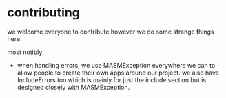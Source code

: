 # contributing


we welcome everyone to contribute however we do some strange things here.


most notibly:
* when handling errors, we use MASMException everywhere we can to allow people to create their own apps around our project.
we also have IncludeErrors too which is mainly for just the include section but is designed closely with MASMException.


